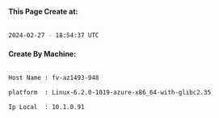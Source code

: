 
   
#### This Page Create at:

```bash

2024-02-27 - 18:54:37 UTC

```

#### Create By Machine:

```bash

Host Name : fv-az1493-948

platform  : Linux-6.2.0-1019-azure-x86_64-with-glibc2.35

Ip Local  : 10.1.0.91

```

